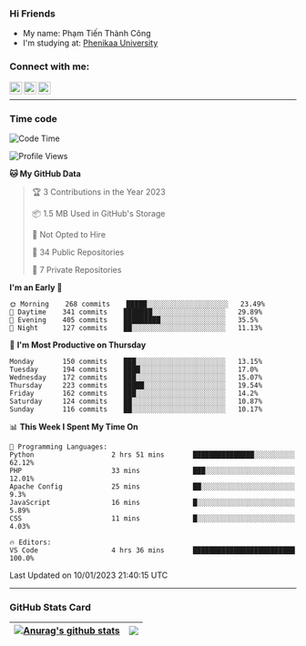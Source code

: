 ### Hi Friends

- My name: Phạm Tiến Thành Công
- I'm studying at: [Phenikaa University]


### Connect with me:
[<img align="left" alt="PhamTienThanhCong | Facebook" width="22px" src="https://upload.wikimedia.org/wikipedia/commons/thumb/1/16/Facebook-icon-1.png/640px-Facebook-icon-1.png" />][facebook]
[<img align="left" alt="PhamTienThanhCong | Zalo" width="22px" src="https://www.anphatpc.com.vn/template/anphat_2020v2/images/icon-zalo.jpg" />][zalo]
[<img align="left" alt="PhamTienThanhCong | LinkedIn" width="22px" src="https://cdn3.iconfinder.com/data/icons/inficons/512/linkedin.png" />][linkedin]

<br />

---

### Time code

<!--START_SECTION:waka-->
![Code Time](http://img.shields.io/badge/Code%20Time-835%20hrs%2028%20mins-blue)

![Profile Views](http://img.shields.io/badge/Profile%20Views-1-blue)

**🐱 My GitHub Data** 

> 🏆 3 Contributions in the Year 2023
 > 
> 📦 1.5 MB Used in GitHub's Storage 
 > 
> 🚫 Not Opted to Hire
 > 
> 📜 34 Public Repositories 
 > 
> 🔑 7 Private Repositories  
 > 
**I'm an Early 🐤** 

```text
🌞 Morning    268 commits    █████░░░░░░░░░░░░░░░░░░░░   23.49% 
🌆 Daytime    341 commits    ███████░░░░░░░░░░░░░░░░░░   29.89% 
🌃 Evening    405 commits    █████████░░░░░░░░░░░░░░░░   35.5% 
🌙 Night      127 commits    ██░░░░░░░░░░░░░░░░░░░░░░░   11.13%

```
📅 **I'm Most Productive on Thursday** 

```text
Monday       150 commits    ███░░░░░░░░░░░░░░░░░░░░░░   13.15% 
Tuesday      194 commits    ████░░░░░░░░░░░░░░░░░░░░░   17.0% 
Wednesday    172 commits    ███░░░░░░░░░░░░░░░░░░░░░░   15.07% 
Thursday     223 commits    █████░░░░░░░░░░░░░░░░░░░░   19.54% 
Friday       162 commits    ███░░░░░░░░░░░░░░░░░░░░░░   14.2% 
Saturday     124 commits    ██░░░░░░░░░░░░░░░░░░░░░░░   10.87% 
Sunday       116 commits    ██░░░░░░░░░░░░░░░░░░░░░░░   10.17%

```


📊 **This Week I Spent My Time On** 

```text
💬 Programming Languages: 
Python                   2 hrs 51 mins       ███████████████░░░░░░░░░░   62.12% 
PHP                      33 mins             ███░░░░░░░░░░░░░░░░░░░░░░   12.01% 
Apache Config            25 mins             ██░░░░░░░░░░░░░░░░░░░░░░░   9.3% 
JavaScript               16 mins             █░░░░░░░░░░░░░░░░░░░░░░░░   5.89% 
CSS                      11 mins             █░░░░░░░░░░░░░░░░░░░░░░░░   4.03%

🔥 Editors: 
VS Code                  4 hrs 36 mins       █████████████████████████   100.0%

```


 Last Updated on 10/01/2023 21:40:15 UTC
<!--END_SECTION:waka-->

---

### GitHub Stats Card

| <a href="https://github.com/phamtienthanhcong"><img align="center" src="https://github-readme-stats.vercel.app/api?username=PhamTienThanhCong&show_icons=true&include_all_commits=true&theme=buefy&hide_border=true&theme=ocean_dark" alt="Anurag's github stats" /></a> | <a href="https://github.com/phamtienthanhcong"><img align="center" src="https://github-readme-stats.vercel.app/api/top-langs/?username=PhamTienThanhCong&layout=compact&theme=buefy&hide_border=true&theme=ocean_dark" /></a> |
| ------------- | ------------- |

[Phenikaa University]: https://phenikaa-uni.edu.vn/vi
[facebook]: https://www.facebook.com/phamtienthanhcong
[linkedin]: https://linkedin.com/in/phamtienthanhcong
[zalo]: https://zalo.me/0396396332
[tiktok]: https://www.tiktok.com/@phamtienthanhcong
[web]: https://github.com/PhamTienThanhCong/web_dev
[min project]: https://github.com/PhamTienThanhCong/Project-Of-Web
[c and cpp]: https://github.com/PhamTienThanhCong/Code_C_and_Cpro
[python]: https://github.com/PhamTienThanhCong/Python_beginer
